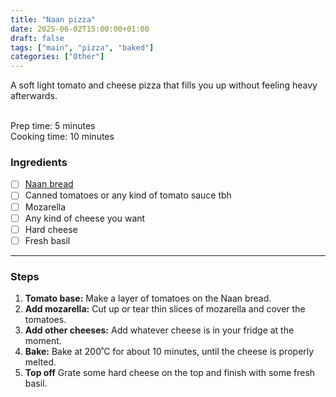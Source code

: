 ```yaml
---
title: "Naan pizza"
date: 2025-06-02T15:00:00+01:00
draft: false
tags: ["main", "pizza", "baked"]
categories: ["Other"]
---
```


A soft light tomato and cheese pizza that fills you up without feeling heavy afterwards.

<div class="recipe" id="recipe">
<br>
Prep time: 5 minutes<br>
Cooking time: 10 minutes<br>

### Ingredients
- [ ] <a href="/posts/pastry/naan-bread">Naan bread</a>
- [ ] Canned tomatoes or any kind of tomato sauce tbh
- [ ] Mozarella
- [ ] Any kind of cheese you want
- [ ] Hard cheese
- [ ] Fresh basil
<hr>

### Steps
1. **Tomato base:** Make a layer of tomatoes on the Naan bread.
2. **Add mozarella:** Cut up or tear thin slices of mozarella and cover the tomatoes.
3. **Add other cheeses:** Add whatever cheese is in your fridge at the moment.
4. **Bake:** Bake at 200˚C for about 10 minutes, until the cheese is properly melted.
5. **Top off** Grate some hard cheese on the top and finish with some fresh basil.
</div>
